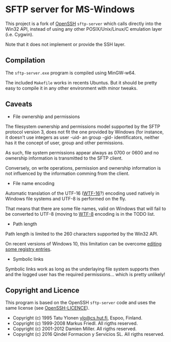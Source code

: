 # SFTP server for MS-Windows

This project is a fork of [OpenSSH](http://www.openssh.com/)
`sftp-server` which calls directly into the Win32 API, instead of
using any other POSIX/Unix/Linux/C emulation layer (i.e. Cygwin).

Note that it does not implement or provide the SSH layer.

## Compilation

The `sftp-server.exe` program is compiled using MinGW-w64.

The included `Makefile` works in recents Ubuntus. But it should be
pretty easy to compile it in any other environment with minor tweaks.

## Caveats

* File ownership and permissions

The filesystem ownership and permissions model supported by the SFTP
protocol version 3, does not fit the one provided by Windows (for
instance, it doesn't use integers as user -uid- an group -gid-
identificators, neither has it the concept of user, group and other
permissions.

As such, file system permissions appear always as 0700 or 0600 and no
ownership information is transmitted to the SFTP client.

Conversely, on write operations, permission and ownership information
is not influenced by the information comming from the client.

* File name encoding

Automatic translation of the UTF-16
([WTF-16](https://simonsapin.github.io/wtf-8/#wtf-16)?) encoding used
natively in Windows file systems and UTF-8 is performed on the fly.

That means that there are some file names, valid on Windows that will
fail to be converted to UTF-8 (moving to
[WTF-8](https://simonsapin.github.io/wtf-8) encoding is in the TODO
list.

* Path length

Path length is limited to the 260 characters supported by the Win32
API.

On recent versions of Windows 10, this limitation can be overcome
[editing some registry entries](http://www.howtogeek.com/266621/how-to-make-windows-10-accept-file-paths-over-260-characters/).

* Symbolic links

Symbolic links work as long as the underlaying file system supports
then and the logged user has the required permissions... which is
pretty unlikely!

## Copyright and Licence

This program is based on the OpenSSH `sftp-server` code and uses the
same license (see [OpenSSH-LICENCE](./OpenSSH-LICENCE)).

   * Copyright (c) 1995 Tatu Ylonen <ylo@cs.hut.fi>, Espoo, Finland.
   * Copyright (c) 1999-2008 Markus Friedl. All rigths reserved.
   * Copyright (c) 2001-2012 Damien Miller. All rigths reserved.
   * Copyright (c) 2016 Qindel Formacion y Servicios SL. All rigths reserved.
